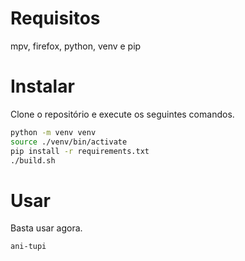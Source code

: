# Requisitos
mpv, firefox, python, venv e pip

# Instalar
Clone o repositório e execute os seguintes comandos.
```bash
python -m venv venv
source ./venv/bin/activate
pip install -r requirements.txt
./build.sh
```

# Usar
Basta usar agora.
```bash
ani-tupi
```
